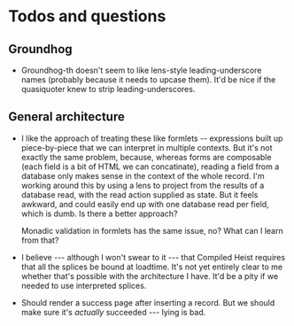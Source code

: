 Todos and questions
===================

Groundhog
---------

  - Groundhog-th doesn't seem to like lens-style leading-underscore names
    (probably because it needs to upcase them). It'd be nice if the
    quasiquoter knew to strip leading-underscores.

General architecture
--------------------

  - I like the approach of treating these like formlets -- expressions
    built up piece-by-piece that we can interpret in multiple contexts.
    But it's not exactly the same problem, because, whereas forms are
    composable (each field is a bit of HTML we can concatinate), reading
    a field from a database only makes sense in the context of the whole
    record. I'm working around this by using a lens to project from the
    results of a database read, with the read action supplied as state.
    But it feels awkward, and could easily end up with one database read
    per field, which is dumb. Is there a better approach?

    Monadic validation in formlets has the same issue, no? What can I
    learn from that?

  - I believe --- although I won't swear to it --- that Compiled Heist
    requires that all the splices be bound at loadtime. It's not yet 
    entirely clear to me whether that's possible with the architecture
    I have. It'd be a pity if we needed to use interpreted splices.

  - Should render a success page after inserting a record.
    But we should make sure it's *actually* succeeded --- lying is bad.

